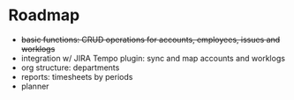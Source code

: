 ﻿# Roadmap
* ~~basic functions: CRUD operations for accounts, employees, issues and worklogs~~
* integration w/ JIRA Tempo plugin: sync and map accounts and worklogs
* org structure: departments
* reports: timesheets by periods
* planner
